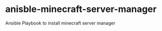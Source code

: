 anisble-minecraft-server-manager
================================

Ansible Playbook to install minecraft server manager
